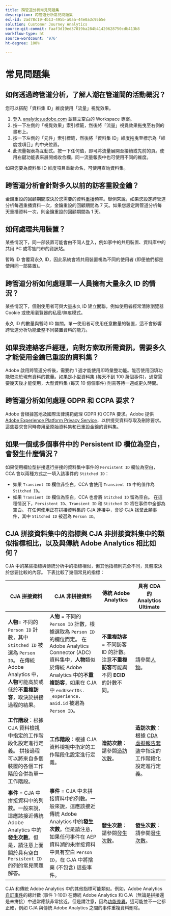 ```yaml
---
title: 跨管道分析常見問題集
description: 跨管道分析常見問題集
exl-id: 2ad78c19-4b13-495b-a0aa-44e0a3c95b5e
solution: Customer Journey Analytics
source-git-commit: faaf3d19ed37019ba284b41420628750cdb413b8
workflow-type: ht
source-wordcount: '976'
ht-degree: 100%

---
```


# 常見問題集

## 如何透過跨管道分析，了解人潮在管道間的活動概況？

您可以搭配「資料集 ID」維度使用「流量」視覺效果。

1. 登入 [analytics.adobe.com](https://analytics.adobe.com) 並建立空白的  Workspace 專案。
2. 按一下左側的「視覺效果」索引標籤，然後將「流量」視覺效果拖曳至右側的畫布上。
3. 按一下左側的「元件」索引標籤，然後將「資料集 ID」維度拖曳至標示為「維度或項目」的中央位置。
4. 此流量報表為互動式。按一下任何值，即可將流量展開至接續或先前的頁。使用右鍵功能表來展開或收合欄。同一流量報表中也可使用不同的維度。

如果您要為資料集 ID 維度項目重新命名，可使用查詢資料集。

## 跨管道分析會針對多久以前的訪客重設金鑰？

金鑰重設的回顧期間取決於您需要的資料[重播](replay.md)頻率。舉例來說，如果您設定跨管道分析每週重播資料一次，金鑰重設的回顧期間為 7 天。如果您設定跨管道分析每天重播資料一次，則金鑰重設的回顧期間為 1 天。

## 如何處理共用裝置？

某些情況下，同一部裝置可能會由不同人登入，例如家中的共用裝置、資料庫中的共用 PC 或零售門市的資訊站。

暫時 ID 會覆寫永久 ID，因此系統會將共用裝置視為不同的使用者 (即便他們都是使用同一部裝置)。

## 跨管道分析如何處理單一人員擁有大量永久 ID 的情況？

某些情況下，個別使用者可與大量永久 ID 建立關聯，例如使用者經常清除瀏覽器 Cookie 或使用瀏覽器的私密/無痕模式。

永久 ID 的數量與暫時 ID 無關。單一使用者可使用任意數量的裝置，這不會影響跨管道分析功能彙整不同裝置資料的能力。

## 如果我連絡客戶經理，向對方索取所需資訊，需要多久才能使用金鑰已重設的資料集？

Adobe 啟用跨管道分析後，需要約 1 週才能使用即時彙整功能。能否使用回填功能取決於現有資料的數量。如果是小型資料集 (每天不到 100 萬個事件)，通常需要幾天後才能使用，大型資料集 (每天 10 億個事件) 則需等待一週或更久時間。

## 跨管道分析如何處理 GDPR 和 CCPA 要求？

Adobe 會根據當地及國際法律規範處理 GDPR 和 CCPA 要求。Adobe 提供 [Adobe Experience Platform Privacy Service](https://experienceleague.adobe.com/docs/experience-platform/privacy/home.html?lang=zh-Hant)，以供提交資料存取及刪除要求。這些要求會同時套用至原始資料集和已重設金鑰的資料集。

## 如果一個或多個事件中的 Persistent ID 欄位為空白，會發生什麼情況？

如果使用欄位型拼接進行拼接的資料集中事件的 `Persistent ID` 欄位為空白，CCA 會以兩種方式之一填入該事件的 `Stitched ID`：
* 如果 `Transient ID` 欄位非空白，CCA 會使用 `Transient ID` 中的值作為 `Stitched ID`。
* 如果 `Transient ID` 欄位為空白，CCA 也會將 `Stitched ID` 留為空白。 在這種情況下，`Persistent ID`、`Transient ID` 和 `Stitched ID` 將在事件中全部為空白。 在任何使用正在拼接資料集的 CJA 連接中，會從 CJA 捨棄此類事件，其中 `Stitched ID` 被選為 `Person ID`。

## CJA 拼接資料集中的指標與 CJA 非拼接資料集中的類似指標相比，以及與傳統 Adobe Analytics 相比如何？

CJA 中的某些指標與傳統分析中的指標相似，但其他指標則完全不同，具體取決於您要比較的內容。 下表比較了幾個常見的指標：

| **CJA 拼接資料** | **CJA 非拼接資料** | **傳統 Adobe Analytics** | **具有 CDA 的 Analytics Ultimate** |
| ----- | ----- | ----- | ----- |
| **人物**= 不同的 `Person ID` 計數，其中 `Stitched ID` 被選為 `Person ID`。 在傳統 Adobe Analytics 中，**人物**&#x200B;可能高於或低於&#x200B;**不重複訪客**，取決於拼接過程的結果。 | **人物** = 不同的 `Person ID` 計數，根據選取為 `Person ID` 的欄位而定。 在 Adobe Analytics Connector (ADC) 資料集中，**人物**&#x200B;類似於傳統 Adobe Analytics 中的&#x200B;**不重複訪客**，如果在 CJA 中 `endUserIDs. _experience. aaid.id` 被選為 `Person ID`。 | **不重複訪客** = 不同訪客 ID 的計數。 注意&#x200B;**不重複訪客**&#x200B;可能與不同 **ECID** 的計數不同。 | 請參閱[人物](https://experienceleague.adobe.com/docs/analytics/components/metrics/people.html?lang=en)。 |
| **工作階段**：根據 CJA 資料檢視中指定的工作階段化設定進行定義。 拼接過程可以將來自多個裝置的各個工作階段合併為單一工作階段。 | **工作階段**：根據 CJA 資料檢視中指定的工作階段化設定進行定義。 | **造訪次數**：請參閱[造訪次數](https://experienceleague.adobe.com/docs/analytics/components/metrics/visits.html?lang=en)。 | **造訪次數**：根據 [CDA 虛擬報告套裝](https://experienceleague.adobe.com/docs/analytics/components/cda/setup.html?lang=en)中指定的工作階段化設定進行定義。  |
| **事件** = CJA 中拼接資料中的列數。一般來說，這應該接近傳統 Adobe Analytics 中的&#x200B;**發生次數**。但是，請注意上面關於具有空白 `Persistent ID` 的列的常見問題解答。 | **事件** = CJA 中未拼接資料中的列數。一般來說，這應該接近傳統 Adobe Analytics 中的&#x200B;**發生次數**。但是請注意，如果任何事件在 AEP 資料湖的未拼接資料中具有空白 `Person ID`，在 CJA 中將捨棄 (不包含) 這些事件。 | **發生次數**：請參閱[發生次數](https://experienceleague.adobe.com/docs/analytics/components/metrics/occurrences.html?lang=en)。 | **發生次數**：請參閱[發生次數](https://experienceleague.adobe.com/docs/analytics/components/metrics/occurrences.html?lang=en)。 |

CJA 和傳統 Adobe Analytics 中的其他指標可能類似。例如，Adobe Analytics [自訂事件](https://experienceleague.adobe.com/docs/analytics/components/metrics/custom-events.html?lang=en)的總計數 (事件 1-100) 在傳統 Adobe Analytics 和 CJA（無論是拼接還是未拼接）中通常應該非常接近。但是請注意，因為[功能差異](https://experienceleague.adobe.com/docs/analytics-platform/using/cja-overview/cja-aa.html?lang=en)，這可能並不一定都正確，例如 CJA 與傳統 Adobe Analytics 之間的事件重複資料刪除。
